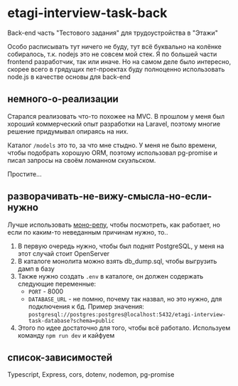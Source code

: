 # etagi-interview-task-back

Back-end часть "Тестового задания" для трудоустройства в "Этажи"

Особо расписывать тут ничего не буду, тут всё буквально на колёнке собиралось, т.к. nodejs это не совсем мой стек. Я по большей части frontend разработчик, так или иначе. Но на самом деле было интересно, скорее всего в грядущих пет-проектах буду полноценно использовать node.js в качестве основы для back-end

## немного-о-реализации

Старался реализовать что-то похожее на MVC. В прошлом у меня был хороший коммерческий опыт разработки на Laravel, поэтому многие решение придумывал опираясь на них. 

Каталог `/models` это то, за что мне стыдно. У меня не было времени, чтобы подобрать хорошую ORM, поэтому использовал pg-promise и писал запросы на своём ломанном скуэльском. 

Простите...

## разворачивать-не-вижу-смысла-но-если-нужно

Лучше использовать [моно-репу](https://github.com/hhrum/etagi-interview-task), чтобы посмотреть, как работает, но если по каким-то неведанным причинам нужно, то..

1. В первую очередь нужно, чтобы был поднят PostgreSQL, у меня на этот случай стоит OpenServer
2. В каталоге монолита можно взять db_dump.sql, чтобы выгрузить дамп в базу
3. Также нужно создать `.env` в каталоге, он должен содержать следующие переменные:
    * `PORT` - 8000
    * `DATABASE_URL` - не помню, почему так назвал, но это нужно, для подключения к бд. Пример значения: `postgresql://postgres:postgres@localhost:5432/etagi-interview-task-database?schema=public`
4. Этого по идее достаточно для того, чтобы всё работало. Используем команду `npm run dev` и кайфуем

## список-зависимостей

Typescript, Express, cors, dotenv, nodemon, pg-promise

